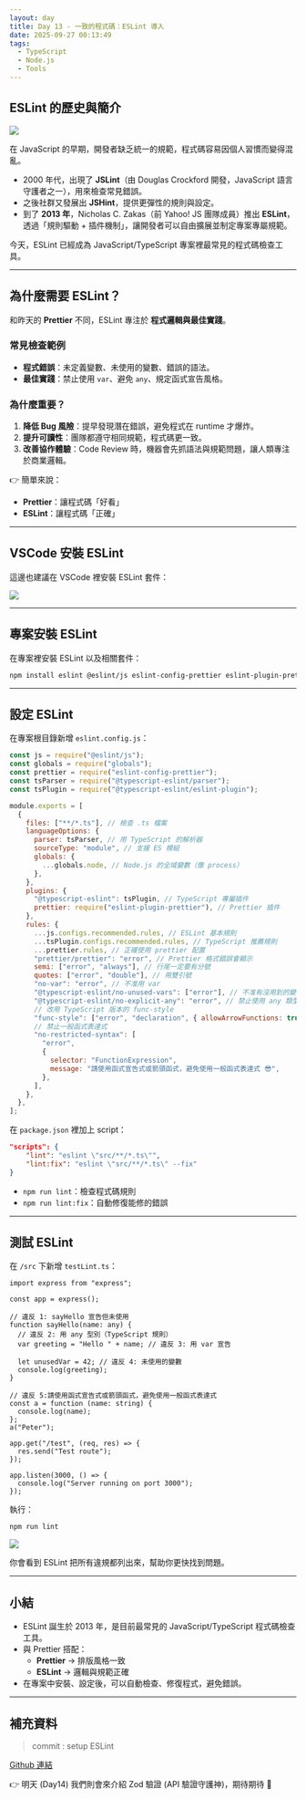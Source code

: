 ```yaml
---
layout: day
title: Day 13 - 一致的程式碼：ESLint 導入
date: 2025-09-27 00:13:49
tags:
  - TypeScript
  - Node.js
  - Tools
---
```


## ESLint 的歷史與簡介

![](https://github.com/ArvinYang1925/iThome-2025/blob/main/images/Day13-ESLint/1-eslint.png?raw=true)

在 JavaScript 的早期，開發者缺乏統一的規範，程式碼容易因個人習慣而變得混亂。

- 2000 年代，出現了 **JSLint**（由 Douglas Crockford 開發，JavaScript 語言守護者之一），用來檢查常見錯誤。
- 之後社群又發展出 **JSHint**，提供更彈性的規則與設定。
- 到了 **2013 年**，Nicholas C. Zakas（前 Yahoo! JS 團隊成員）推出 **ESLint**，透過「規則驅動 + 插件機制」，讓開發者可以自由擴展並制定專案專屬規範。

今天，ESLint 已經成為 JavaScript/TypeScript 專案裡最常見的程式碼檢查工具。

<!-- more -->

---

## 為什麼需要 ESLint？

和昨天的 **Prettier** 不同，ESLint 專注於 **程式邏輯與最佳實踐**。

### 常見檢查範例

- **程式錯誤**：未定義變數、未使用的變數、錯誤的語法。
- **最佳實踐**：禁止使用 `var`、避免 `any`、規定函式宣告風格。

### 為什麼重要？

1. **降低 Bug 風險**：提早發現潛在錯誤，避免程式在 runtime 才爆炸。
2. **提升可讀性**：團隊都遵守相同規範，程式碼更一致。
3. **改善協作體驗**：Code Review 時，機器會先抓語法與規範問題，讓人類專注於商業邏輯。

👉 簡單來說：

- **Prettier**：讓程式碼「好看」
- **ESLint**：讓程式碼「正確」

---

## VSCode 安裝 ESLint

這邊也建議在 VSCode 裡安裝 ESLint 套件：

![](https://github.com/ArvinYang1925/iThome-2025/blob/main/images/Day13-ESLint/2-vscode-eslint.png?raw=true)

---

## 專案安裝 ESLint

在專案裡安裝 ESLint 以及相關套件：

```bash
npm install eslint @eslint/js eslint-config-prettier eslint-plugin-prettier @typescript-eslint/parser @typescript-eslint/eslint-plugin --save-dev
```

---

## 設定 ESLint

在專案根目錄新增 `eslint.config.js`：

```jsx
const js = require("@eslint/js");
const globals = require("globals");
const prettier = require("eslint-config-prettier");
const tsParser = require("@typescript-eslint/parser");
const tsPlugin = require("@typescript-eslint/eslint-plugin");

module.exports = [
  {
    files: ["**/*.ts"], // 檢查 .ts 檔案
    languageOptions: {
      parser: tsParser, // 用 TypeScript 的解析器
      sourceType: "module", // 支援 ES 模組
      globals: {
        ...globals.node, // Node.js 的全域變數（像 process）
      },
    },
    plugins: {
      "@typescript-eslint": tsPlugin, // TypeScript 專屬插件
      prettier: require("eslint-plugin-prettier"), // Prettier 插件
    },
    rules: {
      ...js.configs.recommended.rules, // ESLint 基本規則
      ...tsPlugin.configs.recommended.rules, // TypeScript 推薦規則
      ...prettier.rules, // 正確使用 prettier 配置
      "prettier/prettier": "error", // Prettier 格式錯誤會顯示
      semi: ["error", "always"], // 行尾一定要有分號
      quotes: ["error", "double"], // 用雙引號
      "no-var": "error", // 不准用 var
      "@typescript-eslint/no-unused-vars": ["error"], // 不准有沒用到的變數
      "@typescript-eslint/no-explicit-any": "error", // 禁止使用 any 類型
      // 改用 TypeScript 版本的 func-style
      "func-style": ["error", "declaration", { allowArrowFunctions: true }],
      // 禁止一般函式表達式
      "no-restricted-syntax": [
        "error",
        {
          selector: "FunctionExpression",
          message: "請使用函式宣告式或箭頭函式，避免使用一般函式表達式 😎",
        },
      ],
    },
  },
];
```

在 `package.json` 裡加上 script：

```json
"scripts": {
    "lint": "eslint \"src/**/*.ts\"",
    "lint:fix": "eslint \"src/**/*.ts\" --fix"
}
```

- `npm run lint`：檢查程式碼規則
- `npm run lint:fix`：自動修復能修的錯誤

---

## 測試 ESLint

在 `/src` 下新增 `testLint.ts`：

```tsx
import express from "express";

const app = express();

// 違反 1: sayHello 宣告但未使用
function sayHello(name: any) {
  // 違反 2: 用 any 型別（TypeScript 規則）
  var greeting = "Hello " + name; // 違反 3: 用 var 宣告

  let unusedVar = 42; // 違反 4: 未使用的變數
  console.log(greeting);
}

// 違反 5:請使用函式宣告式或箭頭函式，避免使用一般函式表達式
const a = function (name: string) {
  console.log(name);
};
a("Peter");

app.get("/test", (req, res) => {
  res.send("Test route");
});

app.listen(3000, () => {
  console.log("Server running on port 3000");
});
```

執行：

```bash
npm run lint
```

![](https://github.com/ArvinYang1925/iThome-2025/blob/main/images/Day13-ESLint/3-npm-run-lint.png?raw=true)

你會看到 ESLint 把所有違規都列出來，幫助你更快找到問題。

---

## 小結

- ESLint 誕生於 2013 年，是目前最常見的 JavaScript/TypeScript 程式碼檢查工具。
- 與 Prettier 搭配：
  - **Prettier** → 排版風格一致
  - **ESLint** → 邏輯與規範正確
- 在專案中安裝、設定後，可以自動檢查、修復程式，避免錯誤。

---

## 補充資料

> commit : setup ESLint

[Github 連結](https://github.com/ArvinYang1925/iThome2025-node-ts/commit/2786c17e588e8598f42e8349a901f3d6717afe46)

👉 明天 (Day14) 我們則會來介紹 Zod 驗證 (API 驗證守護神)，期待期待 💪
